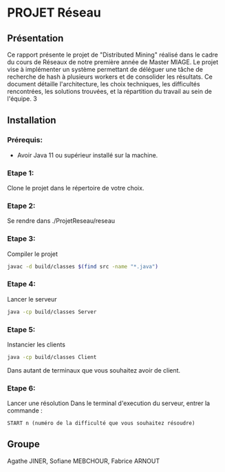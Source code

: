 # PROJET Réseau

## Présentation
Ce rapport présente le projet de "Distributed Mining" réalisé dans le cadre du cours
de Réseaux de notre première année de Master MIAGE. Le projet vise à
implémenter un système permettant de déléguer une tâche de recherche de hash à
plusieurs workers et de consolider les résultats. Ce document détaille l'architecture,
les choix techniques, les difficultés rencontrées, les solutions trouvées, et la
répartition du travail au sein de l'équipe.
3

## Installation
### Prérequis:
- Avoir Java 11 ou supérieur installé sur la machine.

### Etape 1:
Clone le projet dans le répertoire de votre choix.
### Etape 2:
Se rendre dans ./ProjetReseau/reseau
### Etape 3:
Compiler le projet 
```bash
javac -d build/classes $(find src -name "*.java")
```
### Etape 4: 
Lancer le serveur
```bash
java -cp build/classes Server
```
### Etape 5:
Instancier les clients
```bash
java -cp build/classes Client
```
Dans autant de terminaux que vous souhaitez avoir de client.
### Etape 6:
Lancer une résolution
Dans le terminal d'execution du serveur, entrer la commande :
```
START n (numéro de la difficulté que vous souhaitez résoudre)
```
## Groupe
Agathe JINER, 
Sofiane MEBCHOUR, 
Fabrice ARNOUT
